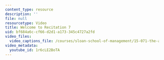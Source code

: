 ```yaml
---
content_type: resource
description: ''
file: null
resourcetype: Video
title: Welcome to Recitation 7
uid: bf684a6c-cf66-d2d1-a173-345c4727a2fd
video_files:
  video_captions_file: /courses/sloan-school-of-management/15-071-the-analytics-edge-spring-2017/visualization/the-good-the-bad-and-the-ugly-visualization-recitation-recitation/welcome-to-recitation-7-0/1r6cLE2BoTA.vtt
video_metadata:
  youtube_id: 1r6cLE2BoTA
---
```

